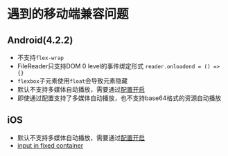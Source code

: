 遇到的移动端兼容问题
================

Android(4.2.2)
-------

- 不支持`flex-wrap`
- FileReader只支持DOM 0 level的事件绑定形式 `reader.onloadend = () => {}`
- `flexbox`子元素使用`float`会导致元素隐藏
- 默认不支持多媒体自动播放，需要通过[配置开启](https://developer.android.com/reference/android/webkit/WebSettings.html#setMediaPlaybackRequiresUserGesture(boolean))
- 即使通过配置支持了多媒体自动播放，也不支持base64格式的资源自动播放

iOS
---

- 默认不支持多媒体自动播放，需要通过[配置开启](https://developer.apple.com/documentation/uikit/uiwebview/1617954-mediaplaybackrequiresuseraction?language=objc)
- [input in fixed container](https://hackernoon.com/how-to-fix-the-ios-11-input-element-in-fixed-modals-bug-aaf66c7ba3f8)